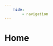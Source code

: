 ```yaml
---
    hide:
        - navigation
---
```


<!-- overrides default required header -->
<div id="home-div">
    <h1 id="home-header">Home</h1>
</div>
